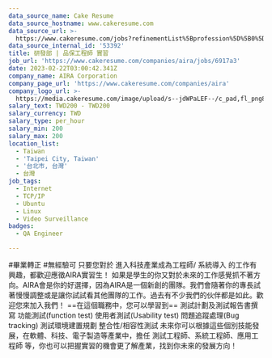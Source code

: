 ```yaml
---
data_source_name: Cake Resume
data_source_hostname: www.cakeresume.com
data_source_url: >-
  https://www.cakeresume.com/jobs?refinementList%5Bprofession%5D%5B0%5D=engineering_qa-engineer&refinementList%5Bsalary_type%5D=per_month&refinementList%5Bsalary_currency%5D=TWD&range%5Bsalary_range%5D%5Bmax%5D=600000
data_source_internal_id: '53392'
title: 研發部 | 品保工程師 實習
job_url: 'https://www.cakeresume.com/companies/aira/jobs/6917a3'
date: 2023-02-22T03:00:42.341Z
company_name: AIRA Corporation
company_page_url: 'https://www.cakeresume.com/companies/aira'
company_logo_url: >-
  https://media.cakeresume.com/image/upload/s--jdWPaLEF--/c_pad,fl_png8,h_200,w_200/v1675151595/jmalxegu1nnktv5wwj1l.png
salary_text: TWD200 - TWD200
salary_currency: TWD
salary_type: per_hour
salary_min: 200
salary_max: 200
location_list:
  - Taiwan
  - 'Taipei City, Taiwan'
  - '台北市, 台灣'
  - 台灣
job_tags:
  - Internet
  - TCP/IP
  - Ubuntu
  - Linux
  - Video Surveillance
badges:
  - QA Engineer

---
```


#畢業轉正 #無經驗可 只要您對於 進入科技產業成為工程師/ 系統導入 的工作有興趣，都歡迎應徵AIRA實習生！ 如果是學生的你又對於未來的工作感覺抓不著方向。AIRA會是你的好選擇，因為AIRA是一個新創的團隊。我們會隨著你的專長試著慢慢調整或是讓你試試看其他團隊的工作。過去有不少我們的伙伴都是如此。歡迎您來加入我們！ ==在這個職務中，您可以學習到== 測試計劃及測試報告書撰寫 功能測試(function test) 使用者測試(Usability test) 問題追蹤處理(Bug tracking) 測試環境建置規劃 整合性/相容性測試 未來你可以根據這些個別技能發展，在軟體、科技、電子製造等產業中，擔任 測試工程師、系統工程師、應用工程師 等，你也可以把握實習的機會更了解產業，找到你未來的發展方向！